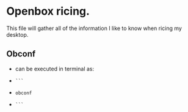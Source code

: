 # Openbox ricing.
This file will gather all of the information I like to know when ricing my desktop.

## Obconf
- can be executed in terminal as:
-     ```
-     obconf
-     ```

